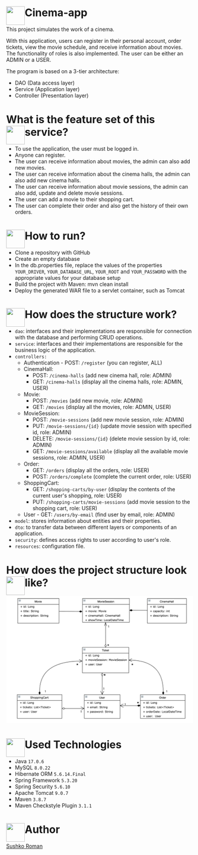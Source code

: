 # Cinema-app <img src="https://i.pinimg.com/564x/40/8b/19/408b1983473d268e24c0ac4255f257c2.jpg" align="left" align="Right" height="50" width="50">
This project simulates the work of a cinema.

With this application, users can register in their personal account, order tickets, view the movie schedule, and receive information about movies. The functionality of roles is also implemented. The user can be either an ADMIN or a USER. 

The program is based on a 3-tier architecture:
- DAO (Data access layer)
- Service (Application layer)
- Controller (Presentation layer)

# What is the feature set of this service? <img src="https://encrypted-tbn0.gstatic.com/images?q=tbn:ANd9GcT53K9N8zHCT83D67nH228rxKxkS6RMojtknA&usqp=CAU" align="left" align="Right" height="50" width="50">
- To use the application, the user must be logged in. 
- Anyone can register. 
- The user can receive information about movies, the admin can also add new movies. 
- The user can receive information about the cinema halls, the admin can also add new cinema halls. 
- The user can receive information about movie sessions, the admin can also add, update and delete movie sessions.
- The user can add a movie to their shopping cart. 
- The user can complete their order and also get the history of their own orders.  
# How to run? <img src="https://thumbs.dreamstime.com/b/gear-logo-template-vector-icon-illustration-design-156835720.jpg" align="left" align="Right" height="50" width="50">
- Clone a repository with GitHub
- Create an empty database
- In the db.properties file, replace the values of the properties `YOUR_DRIVER`, `YOUR_DATABASE_URL`, `YOUR_ROOT` and `YOUR_PASSWORD` with the appropriate values for your database setup
- Build the project with Maven: mvn clean install
- Deploy the generated WAR file to a servlet container, such as Tomcat

# How does the structure work? <img src="https://previews.123rf.com/images/dstarky/dstarky1701/dstarky170101346/69424331-list-icon-or-logo-in-modern-line-style-high-quality-black-outline-pictogram-for-web-site-design-and.jpg" align="left" align="Right" height="50" width="50">

- `dao`: interfaces and their implementations are responsible for connection with the database and performing CRUD operations.
- `service`: interfaces and their implementations are responsible for the business logic of the application.
- `controllers:`
  -  Authentication - POST: `/register` (you can register, ALL)
  -  CinemaHall:
     - POST: `/cinema-halls` (add new cinema hall, role: ADMIN)
     - GET: `/cinema-halls` (display all the cinema halls, role: ADMIN, USER)
  - Movie:
     - POST: `/movies` (add new movie, role: ADMIN)
     - GET: `/movies` (display all the movies, role: ADMIN, USER)
  - MovieSession:
     - POST: `/movie-sessions` (add new movie session, role: ADMIN)
     - PUT: `/movie-sessions/{id}` (update movie session with specified id, role: ADMIN)
     - DELETE: `/movie-sessions/{id}` (delete movie session by id, role: ADMIN)
     - GET: `/movie-sessions/available` (display all the available movie sessions, role: ADMIN, USER)
  - Order:
     - GET: `/orders` (display all the orders, role: USER)
     - POST: `/orders/complete` (complete the current order, role: USER)
  - ShoppingCart:
     - GET: `/shopping-carts/by-user` (display the contents of the current user's shopping, role: USER)
     - PUT: `/shopping-carts/movie-sessions` (add movie session to the shopping cart, role: USER)
  - User - GET: `/users/by-email` (find user by email, role: ADMIN)
- `model`: stores information about entities and their properties.
- `dto`: to transfer data between different layers or components of an application.
- `security`: defines access rights to user according to user's role.
- `resources`: configuration file.

# How does the project structure look like? <img src="https://png.pngtree.com/png-vector/20190215/ourlarge/pngtree-vector-question-mark-icon-png-image_515448.jpg" align="left" align="Right" height="50" width="50">
![img_1.png](img_1.png)

# Used Technologies <img src="https://png.pngtree.com/png-clipart/20210321/original/pngtree-technology-logo-template-png-image_6139771.jpg" align="left" align="Right" height="50" width="50">

- Java `17.0.6`
- MySQL `8.0.22`
- Hibernate ORM `5.6.14.Final`
- Spring Framework `5.3.20`
- Spring Security `5.6.10`
- Apache Tomcat `9.0.7`
- Maven `3.8.7`
- Maven Checkstyle Plugin `3.1.1`

# Author <img src="https://t4.ftcdn.net/jpg/02/86/28/95/360_F_286289596_IqNxr6zuTBcbySXJLp6S3CPZDgo9ksFs.jpg" align="left" align="Right" height="50" width="50">
<a href="https://github.com/PlagueEbola">Sushko Roman</a>
